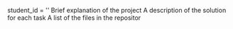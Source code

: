 student_id = ''
Brief explanation of the project
A description of the solution for each task
A list of the files in the repositor
